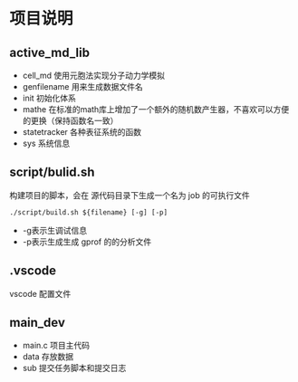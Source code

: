 # 项目说明
## active_md_lib
- cell_md 使用元胞法实现分子动力学模拟
- genfilename 用来生成数据文件名
- init 初始化体系
- mathe 在标准的math库上增加了一个额外的随机数产生器，不喜欢可以方便的更换（保持函数名一致）
- statetracker 各种表征系统的函数
- sys 系统信息
## script/bulid.sh
构建项目的脚本，会在 源代码目录下生成一个名为 job 的可执行文件
```
./script/build.sh ${filename} [-g] [-p]
```
- -g表示生调试信息
- -p表示生成生成 gprof 的的分析文件

## .vscode
vscode 配置文件

## main_dev
- main.c 项目主代码
- data 存放数据
- sub 提交任务脚本和提交日志 



